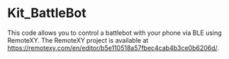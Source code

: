# Kit_BattleBot
This code allows you to control a battlebot with your phone via BLE using RemoteXY.
The RemoteXY project is available at https://remotexy.com/en/editor/b5e110518a57fbec4cab4b3ce0b6206d/.
